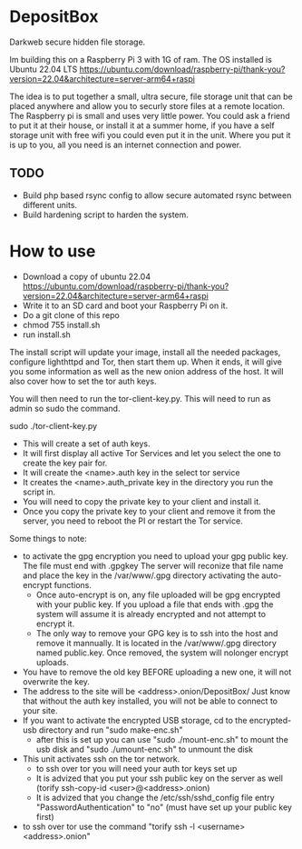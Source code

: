 # DepositBox
Darkweb secure hidden file storage.

Im building this on a Raspberry Pi 3 with 1G of ram.
The OS installed is Ubuntu 22.04 LTS https://ubuntu.com/download/raspberry-pi/thank-you?version=22.04&architecture=server-arm64+raspi

The idea is to put together a small, ultra secure, file storage unit that can be placed anywhere and allow you to securly store files at a remote location. The Raspberry pi is small and uses very little power. You could ask a friend to put it at their house, or install it at a summer home, if you have a self storage unit with free wifi you could even put it in the unit. Where you put it is up to you, all you need is an internet connection and power.

  ## TODO
  * Build php based rsync config to allow secure automated rsync between different units.
  * Build hardening script to harden the system.
  
# How to use

* Download a copy of ubuntu 22.04 https://ubuntu.com/download/raspberry-pi/thank-you?version=22.04&architecture=server-arm64+raspi
* Write it to an SD card and boot your Raspberry Pi on it.
* Do a git clone of this repo
* chmod 755 install.sh
* run install.sh

The install script will update your image, install all the needed packages, configure lighthttpd and Tor, then start them up. 
When it ends, it will give you some information as well as the new onion address of the host. It will also cover how to set the tor auth keys.

You will then need to run the tor-client-key.py. This will need to run as admin so sudo the command.

sudo ./tor-client-key.py

* This will create a set of auth keys. 
* It will first display all active Tor Services and let you select the one to create the key pair for.
* It will create the \<name\>.auth key in the select tor service
* It creates the \<name\>.auth_private key in the directory you run the script in. 
* You will need to copy the private key to your client and install it.
* Once you copy the private key to your client and remove it from the server, you need to reboot the PI or restart the Tor service.
  
Some things to note:
  * to activate the gpg encryption you need to upload your gpg public key. The file must end with .gpgkey The server will reconize that file name and place the key in the /var/www/.gpg directory activating the auto-encrypt functions.
    * Once auto-encrypt is on, any file uploaded will be gpg encrypted with your public key. If you upload a file that ends with .gpg the system will assume it is already encrypted and not attempt to encrypt it.
    * The only way to remove your GPG key is to ssh into the host and remove it mannually. It is located in the /var/www/.gpg directory named public.key. Once removed, the system will nolonger encrypt uploads.
   * You have to remove the old key BEFORE uploading a new one, it will not overwrite the key.
  * The address to the site will be \<address\>.onion/DepositBox/ Just know that without the auth key installed, you will not be able to connect to your site.
  * If you want to activate the encrypted USB storage, cd to the encrypted-usb directory and run "sudo make-enc.sh"
    * after this is set up you can use "sudo ./mount-enc.sh" to mount the usb disk and "sudo ./umount-enc.sh" to unmount the disk
  * This unit activates ssh on the tor network. 
    * to ssh over tor you will need your auth tor keys set up
    * It is advized that you put your ssh public key on the server as well (torify ssh-copy-id \<user\>@\<address\>.onion)
    * It is advized that you change the /etc/ssh/sshd_config file entry "PasswordAuthentication" to "no" (must have set up your public key first)
 * to ssh over tor use the command "torify ssh -l \<username\> \<address\>.onion"
